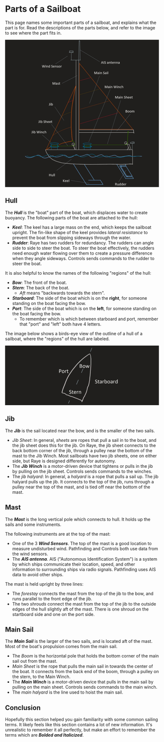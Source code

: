# Parts of a Sailboat

This page names some important parts of a sailboat, and explains what the part is for.
Read the descriptions of the parts below, and refer to the image to see where the part fits in.

![image](../../assets/images/sailing/parts_of_boat.jpg)

## Hull

The _**Hull**_ is the "boat" part of the boat, which displaces water to create buoyancy. The following parts of the boat
are attached to the hull:

- _**Keel**_: The keel has a large mass on the end, which keeps the sailboat upright. The fin-like shape of the
keel provides _lateral resistance_ to prevent the boat from slipping sideways through the water.
- _**Rudder**_: Raye has two rudders for redundancy. The rudders can angle side to side to steer the boat.
To steer the boat effectively, the rudders need enough water flowing over them to create a pressure difference when they
angle sideways. Controls sends commands to the rudder to steer the boat.

It is also helpful to know the names of the following "regions" of the hull:

- _**Bow**_: The front of the boat.
- _**Stern**_: The back of the boat.
    - _Aft_ means "backwards towards the stern".
- _**Starboard**_: The side of the boat which is on the **right**, for someone standing on the boat facing the bow.
- _**Port**_: The side of the boat which is on the **left**, for someone standing on the boat facing the bow.
    - To remember which is which between starboard and port, remember that "port" and "left" both have 4 letters.

The image below shows a birds-eye view of the outline of a hull of a sailboat,
where the "regions" of the hull are labeled.

![image](../../assets/images/sailing/regions_of_hull.jpg)

## Jib

The _**Jib**_ is the sail located near the bow, and is the smaller of the two sails.

- _Jib Sheet_: In general, _sheets_ are ropes that pull a sail in to the boat, and the jib sheet does this for the jib.
On Raye, the jib sheet connects to the back bottom corner of the jib, through a pulley near the bottom of the mast to
the Jib Winch. Most sailboats have two jib sheets, one on either side, but Raye is designed differently for autonomy.
- The _**Jib Winch**_ is a motor-driven device that tightens or pulls in the jib by pulling on the jib sheet.
Controls sends commands to the winches.
- The _jib halyard_: In general, a _halyard_ is a rope that pulls a sail up. The jib halyard pulls up the jib.
It connects to the top of the jib, runs through a pulley near the top of the mast, and is tied off
near the bottom of the mast.

## Mast

The _**Mast**_ is the long vertical pole which connects to hull. It holds up the sails and some instruments.

The following instruments are at the top of the mast:

- One of the 3 _**Wind Sensors**_. The top of the mast is a good location to measure undisturbed wind.
Pathfinding and Controls both use data from the wind sensors.
- The _**AIS antenna**_. AIS ("Autonomous Identification System") is a system by which ships
communicate their location, speed, and other information to surrounding ships via radio signals.
Pathfinding uses AIS data to avoid other ships.

The mast is held upright by three lines:

- The _forestay_ connects the mast from the top of the jib to the bow, and runs parallel to the front edge of the jib.
- The two _shrouds_ connect the mast from the top of the jib to the outside edges of the hull slightly aft of the mast.
There is one shroud on the startboard side and one on the port side.

## Main Sail

The _**Main Sail**_ is the larger of the two sails, and is located aft of the mast.
Most of the boat's propulsion comes from the main sail.

- The _Boom_ is the horizontal pole that holds the bottom corner of the main sail out from the mast.
- _Main Sheet_ is the rope that pulls the main sail in towards the center of the boat. It connects from the back end of
the boom, through a pulley on the stern, to the Main Winch.
- The _**Main Winch**_ is a motor-driven device that pulls in the main sail by pulling on the main sheet.
Controls sends commands to the main winch.
- The _main halyard_ is the line used to hoist the main sail.

## Conclusion

Hopefully this section helped you gain familiarity with some common sailing terms.
It likely feels like this section contains a lot of new information. It's unrealistic to remember it all perfectly,
but make an effort to remember the terms which are _**Bolded and Italicized**_.
